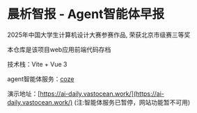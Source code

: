 # 晨析智报 - Agent智能体早报

2025年中国大学生计算机设计大赛参赛作品, 荣获北京市级赛三等奖

本仓库是该项目web应用前端代码存档

技术栈：Vite + Vue 3

agent智能体服务：[coze](https://www.coze.cn/)

演示地址：[https://ai-daily.vastocean.work/](https://ai-daily.vastocean.work/) (注:智能体服务已暂停，网站功能暂不可用)
